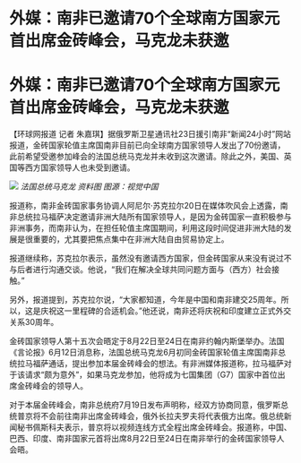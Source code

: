 # 外媒：南非已邀请70个全球南方国家元首出席金砖峰会，马克龙未获邀

# 外媒：南非已邀请70个全球南方国家元首出席金砖峰会，马克龙未获邀

【环球网报道 记者
朱嘉琪】据俄罗斯卫星通讯社23日援引南非“新闻24小时”网站报道，金砖国家轮值主席国南非目前已向全球南方国家领导人发出了70份邀请，此前希望受邀参加峰会的法国总统马克龙并未收到这次邀请。除此之外，美国、英国等西方国家领导人也未受到邀请。

![](https://inews.gtimg.com/om_bt/OrGV_FZviqY8eIqYF3_kqEnA4dXdhWSP5CnT4Z15lqnRcAA/1000)
_法国总统马克龙 资料图 图源：视觉中国_

报道称，南非金砖国家事务协调人阿尼尔·苏克拉尔20日在媒体吹风会上透露，南非总统拉马福萨决定邀请非洲大陆所有国家领导人，是因为金砖国家一直积极参与非洲事务，而南非认为，在担任轮值主席国期间，利用这段时间促进非洲大陆的发展是很重要的，尤其要把焦点集中在非洲大陆自由贸易协定上。

报道继续称，苏克拉尔表示，虽然没有邀请西方国家，但金砖国家从来没有说过不与后者进行沟通交谈。他说，“我们在解决全球共同问题方面与（西方）社会接触。”

另外，报道提到，苏克拉尔说，“大家都知道，今年是中国和南非建交25周年。所以，这是庆祝这一里程碑的合适机会。”他还说，南非还将庆祝和印度建立正式外交关系30周年。

金砖国家领导人第十五次会晤定于8月22日至24日在南非约翰内斯堡举办。法国《言论报》6月12日消息称，法国总统马克龙6月初同金砖国家轮值主席国南非总统拉马福萨通话，提出参加本届金砖峰会的想法。有非洲媒体报道称，拉马福萨对于该请求“颇为意外”，如果马克龙参加，他将成为七国集团（G7）国家中首位出席金砖峰会的领导人。

对于本届金砖峰会，南非总统府7月19日发布声明称，经双方协商同意，俄罗斯总统普京将不会前往南非出席金砖峰会，俄外长拉夫罗夫将代表俄方出席。俄总统新闻秘书佩斯科夫表示，普京将以视频连线方式全程出席金砖峰会。报道称，中国、巴西、印度、南非国家元首将出席8月22日至24日在南非举行的金砖国家领导人会晤。

